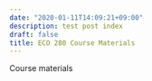 ```yaml
---
date: "2020-01-11T14:09:21+09:00"
description: test post index
draft: false
title: ECO 280 Course Materials
---
```


Course materials